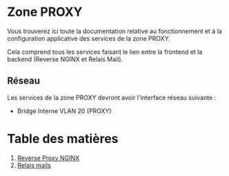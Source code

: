 # Zone PROXY
Vous trouverez ici toute la documentation relative au fonctionnement et à la configuration applicative des services de la zone PROXY.

Cela comprend tous les services faisant le lien entre la frontend et la backend (Reverse NGINX et Relais Mail).

## Réseau
Les services de la zone PROXY devront avoir l'interface réseau suivante :
- Bridge Interne VLAN 20 (PROXY)


# Table des matières
1. [Reverse Proxy NGINX](nginx_principal.md)
2. [Relais mails](#)
